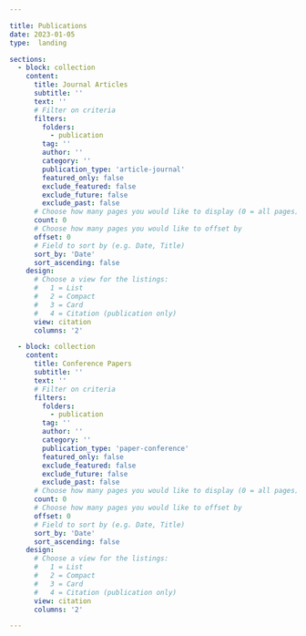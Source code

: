 ```yaml
---

title: Publications
date: 2023-01-05
type:  landing

sections:
  - block: collection
    content:
      title: Journal Articles
      subtitle: ''
      text: ''
      # Filter on criteria
      filters:
        folders:
          - publication
        tag: ''
        author: ''
        category: ''
        publication_type: 'article-journal'
        featured_only: false
        exclude_featured: false
        exclude_future: false
        exclude_past: false
      # Choose how many pages you would like to display (0 = all pages)
      count: 0
      # Choose how many pages you would like to offset by
      offset: 0
      # Field to sort by (e.g. Date, Title)
      sort_by: 'Date'
      sort_ascending: false
    design:
      # Choose a view for the listings:
      #   1 = List
      #   2 = Compact
      #   3 = Card
      #   4 = Citation (publication only)
      view: citation
      columns: '2'

  - block: collection
    content:
      title: Conference Papers
      subtitle: ''
      text: ''
      # Filter on criteria
      filters:
        folders:
          - publication
        tag: ''
        author: ''
        category: ''
        publication_type: 'paper-conference'
        featured_only: false
        exclude_featured: false
        exclude_future: false
        exclude_past: false
      # Choose how many pages you would like to display (0 = all pages)
      count: 0
      # Choose how many pages you would like to offset by
      offset: 0
      # Field to sort by (e.g. Date, Title)
      sort_by: 'Date'
      sort_ascending: false
    design:
      # Choose a view for the listings:
      #   1 = List
      #   2 = Compact
      #   3 = Card
      #   4 = Citation (publication only)
      view: citation
      columns: '2'

---
```



